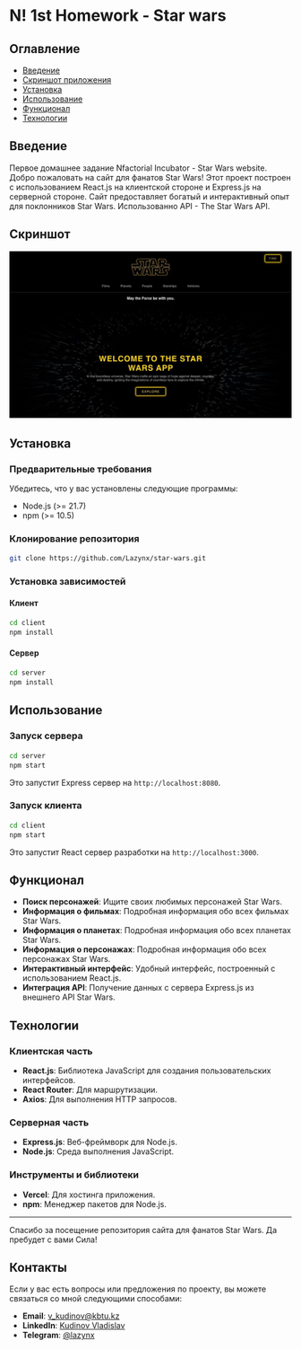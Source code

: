 # N! 1st Homework - Star wars

## Оглавление

- [Введение](#введение)
- [Скриншот приложения](#скриншот)
- [Установка](#установка)
- [Использование](#использование)
- [Функционал](#функционал)
- [Технологии](#технологии)

## Введение

Первое домашнее задание Nfactorial Incubator - Star Wars website. Добро пожаловать на сайт для фанатов Star Wars! Этот проект построен с использованием React.js на клиентской стороне и Express.js на серверной стороне. Сайт предоставляет богатый и интерактивный опыт для поклонников Star Wars. Использованно API - The Star Wars API.

## Скриншот

![Star Wars](./screenshot.jpeg)

## Установка

### Предварительные требования

Убедитесь, что у вас установлены следующие программы:

- Node.js (>= 21.7)
- npm (>= 10.5)

### Клонирование репозитория

```bash
git clone https://github.com/Lazynx/star-wars.git
```

### Установка зависимостей

#### Клиент

```bash
cd client
npm install
```

#### Сервер

```bash
cd server
npm install
```

## Использование

### Запуск сервера

```bash
cd server
npm start
```

Это запустит Express сервер на `http://localhost:8080`.

### Запуск клиента

```bash
cd client
npm start
```

Это запустит React сервер разработки на `http://localhost:3000`.

## Функционал

- **Поиск персонажей**: Ищите своих любимых персонажей Star Wars.
- **Информация о фильмах**: Подробная информация обо всех фильмах Star Wars.
- **Информация о планетах**: Подробная информация обо всех планетах Star Wars.
- **Информация о персонажах**: Подробная информация обо всех персонажах Star Wars.
- **Интерактивный интерфейс**: Удобный интерфейс, построенный с использованием React.js.
- **Интеграция API**: Получение данных с сервера Express.js из внешнего API Star Wars.

## Технологии

### Клиентская часть

- **React.js**: Библиотека JavaScript для создания пользовательских интерфейсов.
- **React Router**: Для маршрутизации.
- **Axios**: Для выполнения HTTP запросов.

### Серверная часть

- **Express.js**: Веб-фреймворк для Node.js.
- **Node.js**: Среда выполнения JavaScript.

### Инструменты и библиотеки

- **Vercel**: Для хостинга приложения.
- **npm**: Менеджер пакетов для Node.js.

---

Спасибо за посещение репозитория сайта для фанатов Star Wars. Да пребудет с вами Сила!

## Контакты

Если у вас есть вопросы или предложения по проекту, вы можете связаться со мной следующими способами:

- **Email**: [v_kudinov@kbtu.kz](mailto:v_kudinov@kbtu.kz)
- **LinkedIn**: [Kudinov Vladislav](https://www.linkedin.com/in/lazynx/)
- **Telegram**: [@lazynx](https://t.me/lazynx)
